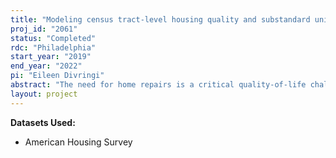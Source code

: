 ```yaml
---
title: "Modeling census tract-level housing quality and substandard unit repair costs"
proj_id: "2061"
status: "Completed"
rdc: "Philadelphia"
start_year: "2019"
end_year: "2022"
pi: "Eileen Divringi"
abstract: "The need for home repairs is a critical quality-of-life challenge for many low- and moderate-income households and communities. Despite the clear utility for policymaking and program development, few publicly-available, neighborhood-level housing quality indicators exist. To address this information gap, this research develops small area estimates of home repair need for occupied housing units using American Housing Survey (AHS), American Community Survey (ACS), and proprietary repair cost data. We estimate the unit-level total cost of repairs by relating cost estimates to housing problems reported in the AHS. AHS units are then merged with publicly available tract- and region-level data from the ACS using geographic identifiers available in the restricted-use AHS file. We develop multilevel regression models to predict repair costs using characteristics of the unit, surrounding census tract, and region. We apply the resulting models to publicly-available data to produce aggregate tract-level estimates using a post-stratification approach. The resulting estimates will help decision makers understand the scope and magnitude of home repair needs and target resources accordingly. "
layout: project
---
```


**Datasets Used:**

  - American Housing Survey 

